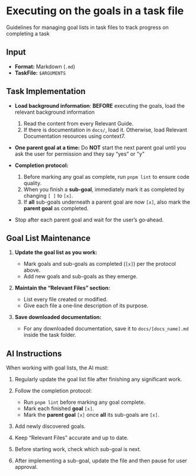 # Executing on the goals in a task file

Guidelines for managing goal lists in task files to track progress on completing a task

## Input

- **Format:** Markdown (`.md`)
- **TaskFile:** `$ARGUMENTS`

## Task Implementation
- **Load background information**: **BEFORE** executing the goals, load the relevant background information
    1. Read the content from every Relevant Guide.
    2. If there is documentation in `docs/`, load it. Otherwise, load Relevant Documentation resources using context7.

- **One parent goal at a time:** Do **NOT** start the next parent goal until you ask the user for permission and they say “yes” or "y"

- **Completion protocol:**
    1. Before marking any goal as complete, run `pnpm lint` to ensure code quality.
    2. When you finish a **sub-goal**, immediately mark it as completed by changing `[ ]` to `[x]`.
    3. If **all** sub-goals underneath a parent goal are now `[x]`, also mark the **parent goal** as completed.

- Stop after each parent goal and wait for the user’s go‑ahead.

## Goal List Maintenance

1. **Update the goal list as you work:**
    - Mark goals and sub-goals as completed (`[x]`) per the protocol above.
    - Add new goals and sub-goals as they emerge.

2. **Maintain the “Relevant Files” section:**
    - List every file created or modified.
    - Give each file a one‑line description of its purpose.

3. **Save downloaded documentation:**
    - For any downloaded documentation, save it to `docs/[docs_name].md` inside the task folder.

## AI Instructions

When working with goal lists, the AI must:

1. Regularly update the goal list file after finishing any significant work.

2. Follow the completion protocol:
    - Run `pnpm lint` before marking any goal complete.
    - Mark each finished **goal** `[x]`.
    - Mark the **parent goal** `[x]` once **all** its sub-goals are `[x]`.

3. Add newly discovered goals.

4. Keep “Relevant Files” accurate and up to date.

5. Before starting work, check which sub-goal is next.

6. After implementing a sub-goal, update the file and then pause for user approval.